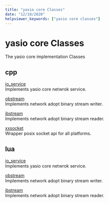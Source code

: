 ```yaml
---
title: "yasio core Classes"
date: "12/10/2020"
helpviewer_keywords: ["yasio core classes"]
---
```

# yasio core Classes

The yasio core implementation Classes

## cpp

[io_service](reference/cpp/io_service-class.md)<br/>
Implements yasio core netwrok service.

[obstream](reference/cpp/obstream-class.md)<br/>
Implements network adopt binary stream writer.

[ibstream](reference/cpp/ibstream-class.md)<br/>
Implements network adopt binary stream reader.

[xxsocket](reference/cpp/xxsocket-class.md)<br/>
Wrapper posix socket api for all platforms.

## lua

[io_service](reference/lua/io_service-class.md)<br/>
Implements yasio core netwrok service.

[obstream](reference/lua/obstream-class.md)<br/>
Implements network adopt binary stream writer.

[ibstream](reference/lua/ibstream-class.md)<br/>
Implements network adopt binary stream reader.
